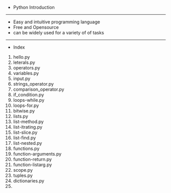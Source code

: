 - Python Introduction

---

- Easy and intuitive programming language
- Free and Opensource
- can be widely used for a variety of of tasks

---

- Index

1. hello.py
2. leterals.py
3. operators.py
4. variables.py
5. input.py
6. strings_operator.py
7. comparison_operator.py
8. if_condition.py
9. loops-while.py
10. loops-for.py
11. bitwise.py
12. lists.py
13. list-method.py
14. list-itrating.py
15. list-slice.py
16. list-find.py
17. list-nested.py
18. functions.py
19. function-arguments.py
20. function-return.py
21. function-listarg.py
22. scope.py
23. tuples.py
24. dictionaries.py
25.
